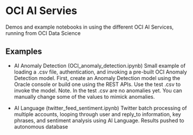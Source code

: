 # OCI AI Servies
Demos and example notebooks in using the different OCI AI Services, running from OCI Data Science

## Examples
- AI Anomaly Detection (OCI_anomaly_detection.ipynb)
Small example of loading a .csv file, authentication, and invoking a pre-built OCI Anomaly Detection model. First, create an Anomaly Detection model using the Oracle console or build one using the REST APIs. Use the test .csv to invoke the model. Note. In the test .csv are no anomalies yet. You can manually change some of the values to mimick anomalies.

- AI Language (twitter_feed_sentiment.ipynb)
Twitter batch processing of multiple accounts, looping through user and reply_to information, key phrases, and sentiment analysis using AI Language. Results pushed to autonomous database
